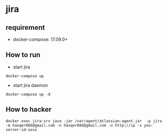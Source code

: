 # jira

## requirement
- docker-compose: 17.09.0+

## How to run

- start jira

`docker-compose up`

- start jira daemon

`docker-compose up -d`

## How to hacker

`docker exec jira-srv java -jar /var/agent/atlassian-agent.jar  -p jira -m haxqer666@gmail.com -n haxqer666@gmail.com -o http://ip -s you-server-id-xxxx`

